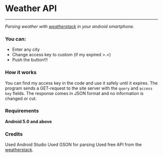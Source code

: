# Weather API
---
_Parsing weather with [weatherstack](https://weatherstack.com/) in your android smartphone._
### You can:
  - Enter any city
  - Change access key to custom (if my expired >.<)
  - Push the button!!!
### How it works
You can find my access key in the code and use it safely until it expires. The program sends a GET-request to the site server with the `query` and `access key` fields. The response comes in JSON format and no information is changed or cut.
### Requirements
__Android 5.0 and above__
### Credits
Used Android Studio
Used GSON for parsing
Used free API from the [weatherstack](https://weatherstack.com/).
